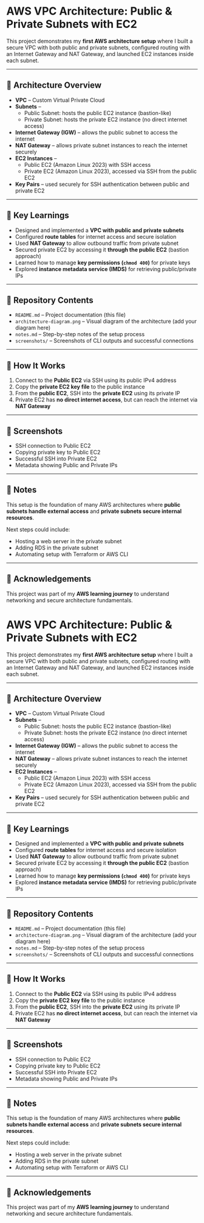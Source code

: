 # AWS VPC Architecture: Public & Private Subnets with EC2

This project demonstrates my **first AWS architecture setup** where I built a secure VPC with both public and private subnets, configured routing with an Internet Gateway and NAT Gateway, and launched EC2 instances inside each subnet.

---

## 📌 Architecture Overview

- **VPC** – Custom Virtual Private Cloud  
- **Subnets** –  
  - Public Subnet: hosts the public EC2 instance (bastion-like)  
  - Private Subnet: hosts the private EC2 instance (no direct internet access)  
- **Internet Gateway (IGW)** – allows the public subnet to access the internet  
- **NAT Gateway** – allows private subnet instances to reach the internet securely  
- **EC2 Instances** –  
  - Public EC2 (Amazon Linux 2023) with SSH access  
  - Private EC2 (Amazon Linux 2023), accessed via SSH from the public EC2  
- **Key Pairs** – used securely for SSH authentication between public and private EC2  

---

## 🔑 Key Learnings

- Designed and implemented a **VPC with public and private subnets**  
- Configured **route tables** for internet access and secure isolation  
- Used **NAT Gateway** to allow outbound traffic from private subnet  
- Secured private EC2 by accessing it **through the public EC2** (bastion approach)  
- Learned how to manage **key permissions (`chmod 400`)** for private keys  
- Explored **instance metadata service (IMDS)** for retrieving public/private IPs  

---

## 📂 Repository Contents

- `README.md` – Project documentation (this file)  
- `architecture-diagram.png` – Visual diagram of the architecture (add your diagram here)  
- `notes.md` – Step-by-step notes of the setup process  
- `screenshots/` – Screenshots of CLI outputs and successful connections  

---

## 🚀 How It Works

1. Connect to the **Public EC2** via SSH using its public IPv4 address  
2. Copy the **private EC2 key file** to the public instance  
3. From the **public EC2**, SSH into the **private EC2** using its private IP  
4. Private EC2 has **no direct internet access**, but can reach the internet via **NAT Gateway**  

---

## 📸 Screenshots

- SSH connection to Public EC2  
- Copying private key to Public EC2  
- Successful SSH into Private EC2  
- Metadata showing Public and Private IPs  

---

## 📝 Notes

This setup is the foundation of many AWS architectures where **public subnets handle external access** and **private subnets secure internal resources**.  

Next steps could include:  
- Hosting a web server in the private subnet  
- Adding RDS in the private subnet  
- Automating setup with Terraform or AWS CLI  

---

## 🙌 Acknowledgements

This project was part of my **AWS learning journey** to understand networking and secure architecture fundamentals.
# AWS VPC Architecture: Public & Private Subnets with EC2

This project demonstrates my **first AWS architecture setup** where I built a secure VPC with both public and private subnets, configured routing with an Internet Gateway and NAT Gateway, and launched EC2 instances inside each subnet.

---

## 📌 Architecture Overview

- **VPC** – Custom Virtual Private Cloud  
- **Subnets** –  
  - Public Subnet: hosts the public EC2 instance (bastion-like)  
  - Private Subnet: hosts the private EC2 instance (no direct internet access)  
- **Internet Gateway (IGW)** – allows the public subnet to access the internet  
- **NAT Gateway** – allows private subnet instances to reach the internet securely  
- **EC2 Instances** –  
  - Public EC2 (Amazon Linux 2023) with SSH access  
  - Private EC2 (Amazon Linux 2023), accessed via SSH from the public EC2  
- **Key Pairs** – used securely for SSH authentication between public and private EC2  

---

## 🔑 Key Learnings

- Designed and implemented a **VPC with public and private subnets**  
- Configured **route tables** for internet access and secure isolation  
- Used **NAT Gateway** to allow outbound traffic from private subnet  
- Secured private EC2 by accessing it **through the public EC2** (bastion approach)  
- Learned how to manage **key permissions (`chmod 400`)** for private keys  
- Explored **instance metadata service (IMDS)** for retrieving public/private IPs  

---

## 📂 Repository Contents

- `README.md` – Project documentation (this file)  
- `architecture-diagram.png` – Visual diagram of the architecture (add your diagram here)  
- `notes.md` – Step-by-step notes of the setup process  
- `screenshots/` – Screenshots of CLI outputs and successful connections  

---

## 🚀 How It Works

1. Connect to the **Public EC2** via SSH using its public IPv4 address  
2. Copy the **private EC2 key file** to the public instance  
3. From the **public EC2**, SSH into the **private EC2** using its private IP  
4. Private EC2 has **no direct internet access**, but can reach the internet via **NAT Gateway**  

---

## 📸 Screenshots

- SSH connection to Public EC2  
- Copying private key to Public EC2  
- Successful SSH into Private EC2  
- Metadata showing Public and Private IPs  

---

## 📝 Notes

This setup is the foundation of many AWS architectures where **public subnets handle external access** and **private subnets secure internal resources**.  

Next steps could include:  
- Hosting a web server in the private subnet  
- Adding RDS in the private subnet  
- Automating setup with Terraform or AWS CLI  

---

## 🙌 Acknowledgements

This project was part of my **AWS learning journey** to understand networking and secure architecture fundamentals.
